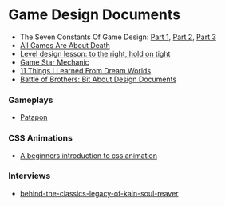 Game Design Documents
=====================


- The Seven Constants Of Game Design: [Part 1](http://techcrunch.com/2014/07/20/constants-of-game-design-1/), [Part 2](http://techcrunch.com/2014/07/27/constants-of-game-design-2/), [Part 3](http://techcrunch.com/2014/08/03/constants-of-game-design-3/)  
- [All Games Are About Death](http://www.whatgamesare.com/2011/05/all-games-are-about-death-fundamentals.html)
- [Level design lesson: to the right, hold on tight](http://auntiepixelante.com/?p=465)  
- [Game Star Mechanic](http://gamestarmechanic.com/)
- [11 Things I Learned From Dream Worlds](http://www.worldofleveldesign.com/categories/game_environments_design/11-things-i-learned-from-dream-worlds.php)
- [Battle of Brothers: Bit About Design Documents](http://battleofbrothers.com/sirryan/a-bit-about-design-documents)

### Gameplays

- [Patapon](https://www.youtube.com/watch?v=lp173Si-XZM)
 

### CSS Animations

- [A beginners introduction to css animation](http://webdesign.tutsplus.com/tutorials/a-beginners-introduction-to-css-animation--cms-21068)


### Interviews

- [behind-the-classics-legacy-of-kain-soul-reaver](http://blog.eu.playstation.com/2012/10/12/behind-the-classics-legacy-of-kain-soul-reaver/)
